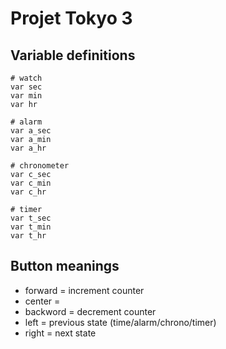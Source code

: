 # Projet Tokyo 3

## Variable definitions

```
# watch
var sec
var min
var hr

# alarm
var a_sec
var a_min
var a_hr

# chronometer
var c_sec
var c_min
var c_hr

# timer
var t_sec
var t_min
var t_hr
```

## Button meanings
* forward = increment counter
* center =
* backword = decrement counter
* left = previous state (time/alarm/chrono/timer)
* right = next state 



